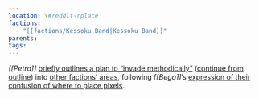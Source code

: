 ```yaml
---
location: \#reddit-rplace
factions:
  - "[[factions/Kessoku Band|Kessoku Band]]"
parents: 
tags: 
---
```

*[[Petra]]* [briefly outlines a plan to “invade methodically”](https://discord.com/channels/1093664259273130084/1131230952119615600/1131581652481622086) ([continue from outline](https://discord.com/channels/1093664259273130084/1131230952119615600/1131581934775050251)) into [other factions’ areas](https://discord.com/channels/1093664259273130084/1131230952119615600/1131581386394976367), following *[[Bega]]*’s [expression of their confusion of where to place pixels](https://discord.com/channels/1093664259273130084/1131230952119615600/1131581529940828170).
